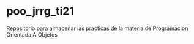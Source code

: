 # poo_jrrg_ti21
Repositorio para almacenar las practicas de la materia de Programacion Orientada A Objetos
